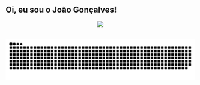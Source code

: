 ## Oi, eu sou o João Gonçalves!
<div align="center">
  <a href="https://github.com/Joao-G-oncalves">
  <img height="180em" src="https://github-readme-stats.vercel.app/api?username=Joao-G-oncalves&show_icons=true&theme=dark&include_all_commits=true&count_private=true"/>
  
</div>



  ##
 
<div> 
 
  ![Snake animation](https://github.com/Joao-G-oncalves/Joao-G-oncalves/blob/output/github-contribution-grid-snake.svg)
 
</div>
